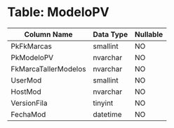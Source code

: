 # Table: ModeloPV

| Column Name | Data Type | Nullable |
|-------------|-----------|----------|
| PkFkMarcas | smallint | NO |
| PkModeloPV | nvarchar | NO |
| FkMarcaTallerModelos | nvarchar | NO |
| UserMod | smallint | NO |
| HostMod | nvarchar | NO |
| VersionFila | tinyint | NO |
| FechaMod | datetime | NO |
